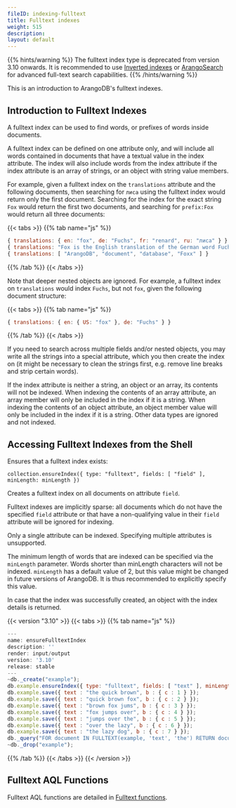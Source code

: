 ```yaml
---
fileID: indexing-fulltext
title: Fulltext indexes
weight: 515
description: 
layout: default
---
```

{{% hints/warning %}}
The fulltext index type is deprecated from version 3.10 onwards.
It is recommended to use [Inverted indexes](indexing-inverted) or
[ArangoSearch](../arangosearch/) for advanced full-text search capabilities.
{{% /hints/warning %}}

This is an introduction to ArangoDB's fulltext indexes.

## Introduction to Fulltext Indexes

A fulltext index can be used to find words, or prefixes of words inside documents.

A fulltext index can be defined on one attribute only, and will include all words contained in
documents that have a textual value in the index attribute. The index
will also include words from the index attribute if the index attribute is an array of
strings, or an object with string value members.

For example, given a fulltext index on the `translations` attribute and the following
documents, then searching for `лиса` using the fulltext index would return only the
first document. Searching for the index for the exact string `Fox` would return the first
two documents, and searching for `prefix:Fox` would return all three documents:

{{< tabs >}}
{{% tab name="js" %}}
```js
{ translations: { en: "fox", de: "Fuchs", fr: "renard", ru: "лиса" } }
{ translations: "Fox is the English translation of the German word Fuchs" }
{ translations: [ "ArangoDB", "document", "database", "Foxx" ] }
```
{{% /tab %}}
{{< /tabs >}}

Note that deeper nested objects are ignored. For example, a fulltext index on
`translations` would index `Fuchs`, but not `fox`, given the following document
structure:

{{< tabs >}}
{{% tab name="js" %}}
```js
{ translations: { en: { US: "fox" }, de: "Fuchs" } }
```
{{% /tab %}}
{{< /tabs >}}

If you need to search across multiple fields and/or nested objects, you may write
all the strings into a special attribute, which you then create the index on
(it might be necessary to clean the strings first, e.g. remove line breaks and
strip certain words).

If the index attribute is neither a string, an object or an array, its contents will
not be indexed. When indexing the contents of an array attribute, an array member will
only be included in the index if it is a string. When indexing the contents of an object
attribute, an object member value will only be included in the index if it is a string.
Other data types are ignored and not indexed.


## Accessing Fulltext Indexes from the Shell

Ensures that a fulltext index exists:

`collection.ensureIndex({ type: "fulltext", fields: [ "field" ], minLength: minLength })`

Creates a fulltext index on all documents on attribute `field`.

Fulltext indexes are implicitly sparse: all documents which do not have
the specified `field` attribute or that have a non-qualifying value in their
`field` attribute will be ignored for indexing.

Only a single attribute can be indexed. Specifying multiple attributes is
unsupported.

The minimum length of words that are indexed can be specified via the
`minLength` parameter. Words shorter than minLength characters will
not be indexed. `minLength` has a default value of 2, but this value might
be changed in future versions of ArangoDB. It is thus recommended to explicitly
specify this value.

In case that the index was successfully created, an object with the index
details is returned.


 {{< version "3.10" >}}
{{< tabs >}}
{{% tab name="js" %}}
```js
---
name: ensureFulltextIndex
description: ''
render: input/output
version: '3.10'
release: stable
---
~db._create("example");
db.example.ensureIndex({ type: "fulltext", fields: [ "text" ], minLength: 3 });
db.example.save({ text : "the quick brown", b : { c : 1 } });
db.example.save({ text : "quick brown fox", b : { c : 2 } });
db.example.save({ text : "brown fox jums", b : { c : 3 } });
db.example.save({ text : "fox jumps over", b : { c : 4 } });
db.example.save({ text : "jumps over the", b : { c : 5 } });
db.example.save({ text : "over the lazy", b : { c : 6 } });
db.example.save({ text : "the lazy dog", b : { c : 7 } });
db._query("FOR document IN FULLTEXT(example, 'text', 'the') RETURN document");
~db._drop("example");
```
{{% /tab %}}
{{< /tabs >}}
{{< /version >}}
 



## Fulltext AQL Functions

Fulltext AQL functions are detailed in [Fulltext functions](../../aql/functions/functions-fulltext).
